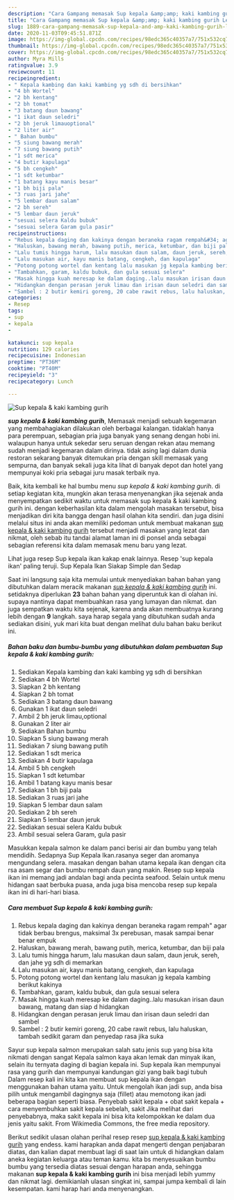 ```yaml
---
description: "Cara Gampang memasak Sup kepala &amp;amp; kaki kambing gurih Lezat"
title: "Cara Gampang memasak Sup kepala &amp;amp; kaki kambing gurih Lezat"
slug: 1889-cara-gampang-memasak-sup-kepala-and-amp-kaki-kambing-gurih-lezat
date: 2020-11-03T09:45:51.871Z
image: https://img-global.cpcdn.com/recipes/98edc365c40357a7/751x532cq70/sup-kepala-kaki-kambing-gurih-foto-resep-utama.jpg
thumbnail: https://img-global.cpcdn.com/recipes/98edc365c40357a7/751x532cq70/sup-kepala-kaki-kambing-gurih-foto-resep-utama.jpg
cover: https://img-global.cpcdn.com/recipes/98edc365c40357a7/751x532cq70/sup-kepala-kaki-kambing-gurih-foto-resep-utama.jpg
author: Myra Mills
ratingvalue: 3.9
reviewcount: 11
recipeingredient:
- " Kepala kambing dan kaki kambing yg sdh di bersihkan"
- "4 bh Wortel"
- "2 bh kentang"
- "2 bh tomat"
- "3 batang daun bawang"
- "1 ikat daun seledri"
- "2 bh jeruk limauoptional"
- "2 liter air"
- " Bahan bumbu"
- "5 siung bawang merah"
- "7 siung bawang putih"
- "1 sdt merica"
- "4 butir kapulaga"
- "5 bh cengkeh"
- "1 sdt ketumbar"
- "1 batang kayu manis besar"
- "1 bh biji pala"
- "3 ruas jari jahe"
- "5 lembar daun salam"
- "2 bh sereh"
- "5 lembar daun jeruk"
- "sesuai selera Kaldu bubuk"
- "sesuai selera Garam gula pasir"
recipeinstructions:
- "Rebus kepala daging dan kakinya dengan beraneka ragam rempah&#34; agar tidak berbau brengus, maksimal 3x perebusan, masak sampai benar benar empuk"
- "Haluskan, bawang merah, bawang putih, merica, ketumbar, dan biji pala"
- "Lalu tumis hingga harum, lalu masukan daun salam, daun jeruk, sereh, dan jahe yg sdh di memarkan"
- "Lalu masukan air, kayu manis batang, cengkeh, dan kapulaga"
- "Potong potong wortel dan kentang lalu masukan jg kepala kambing berikut kakinya"
- "Tambahkan, garam, kaldu bubuk, dan gula sesuai selera"
- "Masak hingga kuah meresap ke dalam daging..lalu masukan irisan daun bawang, matang dan siap d hidangkan"
- "Hidangkan dengan perasan jeruk limau dan irisan daun seledri dan sambel"
- "Sambel : 2 butir kemiri goreng, 20 cabe rawit rebus, lalu haluskan, tambah sedikit garam dan penyedap rasa jika suka"
categories:
- Resep
tags:
- sup
- kepala
- 

katakunci: sup kepala  
nutrition: 129 calories
recipecuisine: Indonesian
preptime: "PT36M"
cooktime: "PT40M"
recipeyield: "3"
recipecategory: Lunch

---
```



![Sup kepala &amp; kaki kambing gurih](https://img-global.cpcdn.com/recipes/98edc365c40357a7/751x532cq70/sup-kepala-kaki-kambing-gurih-foto-resep-utama.jpg)

<b><i>sup kepala &amp; kaki kambing gurih</i></b>, Memasak menjadi sebuah kegemaran yang membahagiakan dilakukan oleh berbagai kalangan. tidaklah hanya para perempuan, sebagian pria juga banyak yang senang dengan hobi ini. walaupun hanya untuk sekedar seru seruan dengan rekan atau memang sudah menjadi kegemaran dalam dirinya. tidak asing lagi dalam dunia restoran sekarang banyak ditemukan pria dengan skill memasak yang sempurna, dan banyak sekali juga kita lihat di banyak depot dan hotel yang mempunyai koki pria sebagai juru masak terbaik nya.

Baik, kita kembali ke hal bumbu menu <i>sup kepala &amp; kaki kambing gurih</i>. di setiap kegiatan kita, mungkin akan terasa menyenangkan jika sejenak anda menyempatkan sedikit waktu untuk memasak sup kepala &amp; kaki kambing gurih ini. dengan keberhasilan kita dalam mengolah masakan tersebut, bisa menjadikan diri kita bangga dengan hasil olahan kita sendiri. dan juga disini melalui situs ini anda akan memiliki pedoman untuk membuat makanan <u>sup kepala &amp; kaki kambing gurih</u> tersebut menjadi masakan yang lezat dan nikmat, oleh sebab itu tandai alamat laman ini di ponsel anda sebagai sebagian referensi kita dalam memasak menu baru yang lezat.

Lihat juga resep Sup kepala ikan kakap enak lainnya. Resep &#39;sup kepala ikan&#39; paling teruji. Sup Kepala Ikan Siakap Simple dan Sedap


Saat ini langsung saja kita memulai untuk menyediakan bahan bahan yang dibutuhkan dalam meracik makanan <u><i>sup kepala &amp; kaki kambing gurih</i></u> ini. setidaknya diperlukan <b>23</b> bahan bahan yang diperuntuk kan di olahan ini. supaya nantinya dapat membuahkan rasa yang lumayan dan nikmat. dan juga sempatkan waktu kita sejenak, karena anda akan membuatnya kurang lebih dengan <b>9</b> langkah. saya harap segala yang dibutuhkan sudah anda sediakan disini, yuk mari kita buat dengan melihat dulu bahan baku berikut ini.

<!--inarticleads1-->

##### Bahan baku dan bumbu-bumbu yang dibutuhkan dalam pembuatan Sup kepala &amp; kaki kambing gurih:

1. Sediakan  Kepala kambing dan kaki kambing yg sdh di bersihkan
1. Sediakan 4 bh Wortel
1. Siapkan 2 bh kentang
1. Siapkan 2 bh tomat
1. Sediakan 3 batang daun bawang
1. Gunakan 1 ikat daun seledri
1. Ambil 2 bh jeruk limau,optional
1. Gunakan 2 liter air
1. Sediakan  Bahan bumbu
1. Siapkan 5 siung bawang merah
1. Sediakan 7 siung bawang putih
1. Sediakan 1 sdt merica
1. Sediakan 4 butir kapulaga
1. Ambil 5 bh cengkeh
1. Siapkan 1 sdt ketumbar
1. Ambil 1 batang kayu manis besar
1. Sediakan 1 bh biji pala
1. Sediakan 3 ruas jari jahe
1. Siapkan 5 lembar daun salam
1. Sediakan 2 bh sereh
1. Siapkan 5 lembar daun jeruk
1. Sediakan sesuai selera Kaldu bubuk
1. Ambil sesuai selera Garam, gula pasir


Masukkan kepala salmon ke dalam panci berisi air dan bumbu yang telah mendidih. Sedapnya Sup Kepala Ikan.rasanya seger dan aromanya mengundang selera. masakan dengan bahan utama kepala ikan dengan cita rsa asam segar dan bumbu rempah daun yang makin. Resep sup kepala ikan ini memang jadi andalan bagi anda pecinta seafood. Selain untuk menu hidangan saat berbuka puasa, anda juga bisa mencoba resep sup kepala ikan ini di hari-hari biasa. 

<!--inarticleads2-->

##### Cara membuat Sup kepala &amp; kaki kambing gurih:

1. Rebus kepala daging dan kakinya dengan beraneka ragam rempah&#34; agar tidak berbau brengus, maksimal 3x perebusan, masak sampai benar benar empuk
1. Haluskan, bawang merah, bawang putih, merica, ketumbar, dan biji pala
1. Lalu tumis hingga harum, lalu masukan daun salam, daun jeruk, sereh, dan jahe yg sdh di memarkan
1. Lalu masukan air, kayu manis batang, cengkeh, dan kapulaga
1. Potong potong wortel dan kentang lalu masukan jg kepala kambing berikut kakinya
1. Tambahkan, garam, kaldu bubuk, dan gula sesuai selera
1. Masak hingga kuah meresap ke dalam daging..lalu masukan irisan daun bawang, matang dan siap d hidangkan
1. Hidangkan dengan perasan jeruk limau dan irisan daun seledri dan sambel
1. Sambel : 2 butir kemiri goreng, 20 cabe rawit rebus, lalu haluskan, tambah sedikit garam dan penyedap rasa jika suka


Sayur sup kepala salmon merupakan salah satu jenis sup yang bisa kita nikmati dengan sangat Kepala salmon kaya akan lemak dan minyak ikan, selain itu ternyata daging di bagian kepala ini. Sup kepala ikan mempunyai rasa yang gurih dan mempunyai kandungan gizi yang baik bagi tubuh Dalam resep kali ini kita kan membuat sup kepala ikan dengan menggunakan bahan utama yaitu. Untuk mengolah ikan jadi sup, anda bisa pilih untuk mengambil dagingnya saja (fillet) atau memotong ikan jadi beberapa bagian seperti biasa. Penyebab sakit kepala + obat sakit kepala + cara menyembuhkan sakit kepala sebelah, sakit Jika melihat dari penyebabnya, maka sakit kepala ini bisa kita kelompokkan ke dalam dua jenis yaitu sakit. From Wikimedia Commons, the free media repository. 

Berikut sedikit ulasan olahan perihal resep resep <u>sup kepala &amp; kaki kambing gurih</u> yang endess. kami harapkan anda dapat mengerti dengan penjabaran diatas, dan kalian dapat membuat lagi di saat lain untuk di hidangkan dalam aneka kegiatan keluarga atau teman kamu. kita bs menyesuaikan bumbu bumbu yang tersedia diatas sesuai dengan harapan anda, sehingga makanan <b>sup kepala &amp; kaki kambing gurih</b> ini bisa menjadi lebih yummy dan nikmat lagi. demikianlah ulasan singkat ini, sampai jumpa kembali di lain kesempatan. kami harap hari anda menyenangkan.
